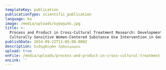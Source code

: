 ```yaml
---
templateKey: publication
publicationType: scientific_publication
language: ka
image: /media/uploads/სუბსტანს.jpg
title: >-
  Process and Product in Cross-Cultural Treatment Research: Development of a
  Culturally Sensitive Women-Centered Substance Use Intervention in Georgia
publishDate: 2014-09-22T11:05:00.000Z
description: სამეცნიერო პუბლიკაცია
upload: true
enFile: /media/uploads/process-and-product-in-cross-cultural-treatment-research.pdf
enLink: ''
---
```



